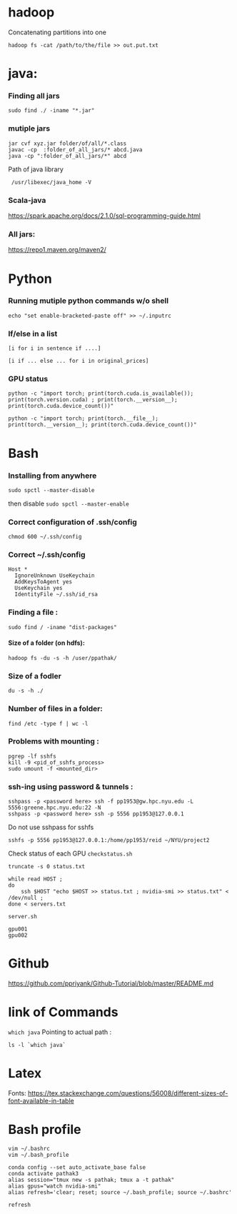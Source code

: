 # hadoop
Concatenating partitions into one
```
hadoop fs -cat /path/to/the/file >> out.put.txt
```






# java: 
### Finding all jars
```
sudo find ./ -iname "*.jar"
```

### mutiple jars
```
jar cvf xyz.jar folder/of/all/*.class
javac -cp  :folder_of_all_jars/* abcd.java 
java -cp ":folder_of_all_jars/*" abcd

```

Path of java library 
```
 /usr/libexec/java_home -V
 ```
 
### Scala-java
https://spark.apache.org/docs/2.1.0/sql-programming-guide.html

### All jars:
https://repo1.maven.org/maven2/







# Python

### Running mutiple python commands w/o shell

```
echo "set enable-bracketed-paste off" >> ~/.inputrc
```

### If/else in a list

```
[i for i in sentence if ....]
```
```
[i if ... else ... for i in original_prices]
```

### GPU status 
```
python -c "import torch; print(torch.cuda.is_available()); print(torch.version.cuda) ; print(torch.__version__); print(torch.cuda.device_count())"

python -c "import torch; print(torch.__file__); print(torch.__version__); print(torch.cuda.device_count())"
```






# Bash
### Installing from anywhere
```
sudo spctl --master-disable
```
then disable `sudo spctl --master-enable`


### Correct configuration of .ssh/config 

```
chmod 600 ~/.ssh/config
```
### Correct ~/.ssh/config 

```
Host *
  IgnoreUnknown UseKeychain
  AddKeysToAgent yes
  UseKeychain yes
  IdentityFile ~/.ssh/id_rsa
```

### Finding a file : 
```sudo find / -iname "dist-packages"```

#### Size of a folder (on hdfs): 
```hadoop fs -du -s -h /user/ppathak/```

### Size of a fodler 
```du -s -h ./```

### Number of files in a folder: 
```
find /etc -type f | wc -l
```
### Problems with mounting :
```
pgrep -lf sshfs
kill -9 <pid_of_sshfs_process>
sudo umount -f <mounted_dir>
```

### ssh-ing using password & tunnels : 
```
sshpass -p <password here> ssh -f pp1953@gw.hpc.nyu.edu -L 5556:greene.hpc.nyu.edu:22 -N
sshpass -p <password here> ssh -p 5556 pp1953@127.0.0.1
```
Do not use sshpass for sshfs
```
sshfs -p 5556 pp1953@127.0.0.1:/home/pp1953/reid ~/NYU/project2
```

Check status of each GPU `checkstatus.sh`  

```
truncate -s 0 status.txt

while read HOST ; 
do 
    ssh $HOST "echo $HOST >> status.txt ; nvidia-smi >> status.txt" < /dev/null ; 
done < servers.txt
```
`server.sh`  
```
gpu001
gpu002
```








# Github
https://github.com/ppriyank/Github-Tutorial/blob/master/README.md








# link of Commands 

```which java```
Pointing to actual path : 
```
ls -l `which java`
```





# Latex
Fonts: https://tex.stackexchange.com/questions/56008/different-sizes-of-font-available-in-table   







# Bash profile

`vim ~/.bashrc`   
`vim ~/.bash_profile`

```
conda config --set auto_activate_base false
conda activate pathak3
alias session="tmux new -s pathak; tmux a -t pathak"
alias gpus="watch nvidia-smi"
alias refresh='clear; reset; source ~/.bash_profile; source ~/.bashrc'
```

`refresh`



